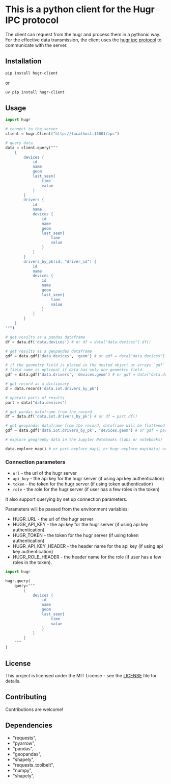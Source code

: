 # This is a python client for the Hugr IPC protocol

The client can request from the hugr and process them in a pythonic way. For the effective data transmission, the client uses the [hugr ipc protocol](https://github.com/hugr-lab/query-engine/blob/main/hugr-ipc.md) to communicate with the server.

## Installation

```bash
pip install hugr-client
```

 or

```bash
uv pip install hugr-client
```

## Usage

```python
import hugr

# connect to the server
client = hugr.Client("http://localhost:15001/ipc")

# query data
data = client.query("""
    {
        devices {
            id
            name
            geom
            last_seen{
                time
                value
            }
        }
        drivers {
            id
            name
            devices {
                id
                name
                geom
                last_seen{
                    time
                    value
                }
            }
        }
        drivers_by_pk(id: "driver_id") {
            id
            name
            devices {
                id
                name
                geom
                last_seen{
                    time
                    value
                }
            }
        }
    }
""")

# get results as a pandas dataframe
df = data.df('data.devices') # or df = data["data.devices"].df()

# get results as a geopandas dataframe
gdf = data.gdf('data.devices', 'geom') # or gdf = data["data.devices"].gdf("geom")

# if the geometry field is placed in the nested object or arrays `gdf` will flatten the data until the geometry field is found
# field name is optional if data has only one geometry field
gdf = data.gdf('data.drivers', 'devices.geom') # or gdf = data["data.drivers"].gdf("devices.geom")

# get record as a dictionary
d = data.record('data.iot.drivers_by_pk')

# operate parts of results
part = data["data.devices"] 

# get pandas dataframe from the record
df = data.df('data.iot.drivers_by_pk') # or df = part.df()

# get geopandas dataframe from the record, dataframe will be flattened until the geometry field is found
gdf = data.gdf('data.iot.drivers_by_pk', 'devices.geom') # or gdf = part.gdf("devices.geom") or gdf = part.gdf() if only one geometry field is present

# explore geography data in the Jupyter Notebooks (labs or notebooks)

data.explore_map() # or part.explore_map() or hugr.explore_map(data) or hugr.explore_map(part)
```

### Connection parameters

- `url` - the url of the hugr server
- `api_key` - the api key for the hugr server (if using api key authentication)
- `token` - the token for the hugr server (if using token authentication)
- `role` - the role for the hugr server (if user has a few roles in the token)

It also support querying by set up connection parameters.

Parameters will be passed from the environment variables:

- HUGR_URL - the url of the hugr server
- HUGR_API_KEY - the api key for the hugr server (if using api key authentication)
- HUGR_TOKEN - the token for the hugr server (if using token authentication)
- HUGR_API_KEY_HEADER - the header name for the api key (if using api key authentication)
- HUGR_ROLE_HEADER - the header name for the role (if user has a few roles in the token).

```python
import hugr

hugr.query(
    query="""
        {
            devices {
                id
                name
                geom
                last_seen{
                    time
                    value
                }
            }
        }
    """
)
```

## License

This project is licensed under the MIT License - see the [LICENSE](LICENSE) file for details.

## Contributing

Contributions are welcome!

## Dependencies

- "requests",
- "pyarrow",
- "pandas",
- "geopandas",
- "shapely",
- "requests_toolbelt",
- "numpy",
- "shapely",
